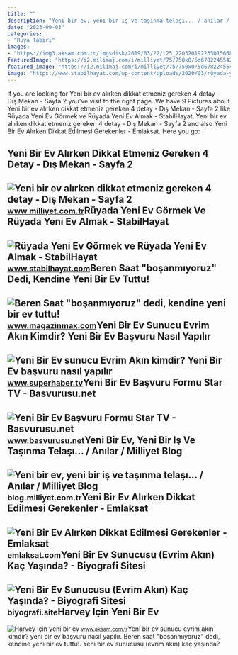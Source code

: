 ```yaml
---
title: ""
description: "Yeni bir ev, yeni bir iş ve taşınma telaşı... / anılar / milliyet blog"
date: "2023-09-03"
categories:
- "Ruya Tabiri"
images:
- "https://img3.aksam.com.tr/imgsdisk/2019/03/22/t25_220320192235015668106.jpg"
featuredImage: "https://i2.milimaj.com/i/milliyet/75/750x0/5d6782245542800804a8470e.jpg"
featured_image: "https://i2.milimaj.com/i/milliyet/75/750x0/5d6782245542800804a8470e.jpg"
image: "https://www.stabilhayat.com/wp-content/uploads/2020/03/rüyada-yeni-ev-görmek.jpg"
---
```


If you are looking for Yeni bir ev alırken dikkat etmeniz gereken 4 detay - Dış Mekan - Sayfa 2 you've visit to the right page. We have 9 Pictures about Yeni bir ev alırken dikkat etmeniz gereken 4 detay - Dış Mekan - Sayfa 2 like Rüyada Yeni Ev Görmek ve Rüyada Yeni Ev Almak - StabilHayat, Yeni bir ev alırken dikkat etmeniz gereken 4 detay - Dış Mekan - Sayfa 2 and also Yeni Bir Ev Alırken Dikkat Edilmesi Gerekenler - Emlaksat. Here you go:

Yeni Bir Ev Alırken Dikkat Etmeniz Gereken 4 Detay - Dış Mekan - Sayfa 2
------------------------------------------------------------------------

 ![Yeni bir ev alırken dikkat etmeniz gereken 4 detay - Dış Mekan - Sayfa 2](https://i2.milimaj.com/i/milliyet/75/750x0/5d6782245542800804a8470e.jpg) <small>www.milliyet.com.tr</small>Rüyada Yeni Ev Görmek Ve Rüyada Yeni Ev Almak - StabilHayat
-----------------------------------------------------------

 ![Rüyada Yeni Ev Görmek ve Rüyada Yeni Ev Almak - StabilHayat](https://www.stabilhayat.com/wp-content/uploads/2020/03/rüyada-yeni-ev-görmek.jpg) <small>www.stabilhayat.com</small>Beren Saat "boşanmıyoruz" Dedi, Kendine Yeni Bir Ev Tuttu!
----------------------------------------------------------

 ![Beren Saat "boşanmıyoruz" dedi, kendine yeni bir ev tuttu!](https://i.magazinmax.com/content/2019/04/08/beren-saat-bosanmiyoruz-dedi-kendine-yeni-bir-ev-tuttu_801_1.jpg) <small>www.magazinmax.com</small>Yeni Bir Ev Sunucu Evrim Akın Kimdir? Yeni Bir Ev Başvuru Nasıl Yapılır
-----------------------------------------------------------------------

 ![Yeni Bir Ev sunucu Evrim Akın kimdir? Yeni Bir Ev başvuru nasıl yapılır](https://img.superhaber.tv/storage/files/images/2020/10/21/y2-gVlU_cover.jpg) <small>www.superhaber.tv</small>Yeni Bir Ev Başvuru Formu Star TV - Basvurusu.net
-------------------------------------------------

 ![Yeni Bir Ev Başvuru Formu Star TV - Basvurusu.net](https://www.basvurusu.net/wp-content/uploads/2020/10/yeni-bir-ev-basvuru-formu.png) <small>www.basvurusu.net</small>Yeni Bir Ev, Yeni Bir Iş Ve Taşınma Telaşı... / Anılar / Milliyet Blog
----------------------------------------------------------------------

 ![Yeni bir ev, yeni bir iş ve taşınma telaşı... / Anılar / Milliyet Blog](http://iblog.milliyet.com.tr/imgroot/blogv7/Blog333/2011/09/11/06/89482-3-4-3db9f.jpg) <small>blog.milliyet.com.tr</small>Yeni Bir Ev Alırken Dikkat Edilmesi Gerekenler - Emlaksat
---------------------------------------------------------

 ![Yeni Bir Ev Alırken Dikkat Edilmesi Gerekenler - Emlaksat](https://emlaksat.com/wp-content/uploads/2021/06/1EE55053-E2C1-4E62-8ADD-203D3755B08D.png) <small>emlaksat.com</small>Yeni Bir Ev Sunucusu (Evrim Akın) Kaç Yaşında? - Biyografi Sitesi
-----------------------------------------------------------------

 ![Yeni Bir Ev Sunucusu (Evrim Akın) Kaç Yaşında? - Biyografi Sitesi](https://biyografi.site/uploads/yeni-bir-ev-sunucusu-evrim-akin-kac-yasinda.jpg) <small>biyografi.site</small>Harvey Için Yeni Bir Ev
-----------------------

 ![Harvey için yeni bir ev](https://img3.aksam.com.tr/imgsdisk/2019/03/22/t25_220320192235015668106.jpg) <small>www.aksam.com.tr</small>Yeni bir ev sunucu evrim akın kimdir? yeni bir ev başvuru nasıl yapılır. Beren saat "boşanmıyoruz" dedi, kendine yeni bir ev tuttu!. Yeni bir ev sunucusu (evrim akın) kaç yaşında?
